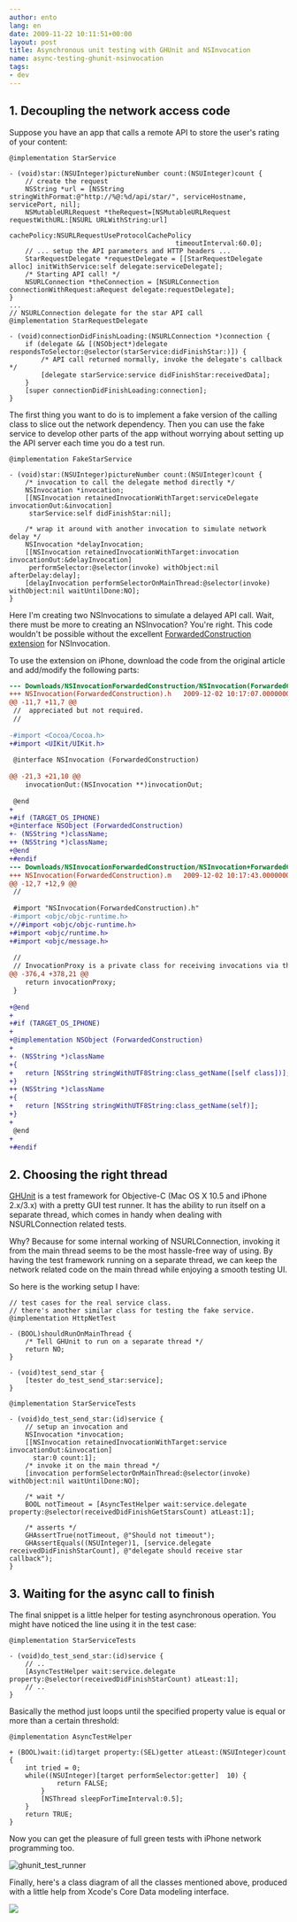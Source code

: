 ```yaml
---
author: ento
lang: en
date: 2009-11-22 10:11:51+00:00
layout: post
title: Asynchronous unit testing with GHUnit and NSInvocation
name: async-testing-ghunit-nsinvocation
tags:
- dev
---
```


## 1. Decoupling the network access code



Suppose you have an app that calls a remote API to store the user's rating of your content:


```objc
@implementation StarService

- (void)star:(NSUInteger)pictureNumber count:(NSUInteger)count {
	// create the request
	NSString *url = [NSString stringWithFormat:@"http://%@:%d/api/star/", serviceHostname, servicePort, nil];
	NSMutableURLRequest *theRequest=[NSMutableURLRequest requestWithURL:[NSURL URLWithString:url]
											  cachePolicy:NSURLRequestUseProtocolCachePolicy
										  timeoutInterval:60.0];
	// ... setup the API parameters and HTTP headers ...
	StarRequestDelegate *requestDelegate = [[StarRequestDelegate alloc] initWithService:self delegate:serviceDelegate];
	/* Starting API call! */
	NSURLConnection *theConnection = [NSURLConnection connectionWithRequest:aRequest delegate:requestDelegate];
}
...
// NSURLConnection delegate for the star API call
@implementation StarRequestDelegate

- (void)connectionDidFinishLoading:(NSURLConnection *)connection {
	if (delegate && [(NSObject*)delegate respondsToSelector:@selector(starService:didFinishStar:)]) {
		/* API call returned normally, invoke the delegate's callback */
		[delegate starService:service didFinishStar:receivedData];
	}
	[super connectionDidFinishLoading:connection];
}
```


The first thing you want to do is to implement a fake version of the calling class to slice out the network dependency. Then you can use the fake service to develop other parts of the app without worrying about setting up the API server each time you do a test run.


```objc
@implementation FakeStarService

- (void)star:(NSUInteger)pictureNumber count:(NSUInteger)count {
	/* invocation to call the delegate method directly */
	NSInvocation *invocation;
	[[NSInvocation retainedInvocationWithTarget:serviceDelegate invocationOut:&invocation]
	 starService:self didFinishStar:nil];

	/* wrap it around with another invocation to simulate network delay */
	NSInvocation *delayInvocation;
	[[NSInvocation retainedInvocationWithTarget:invocation invocationOut:&delayInvocation]
	 performSelector:@selector(invoke) withObject:nil afterDelay:delay];
	[delayInvocation performSelectorOnMainThread:@selector(invoke) withObject:nil waitUntilDone:NO];
}
```



Here I'm creating two NSInvocations to simulate a delayed API call. Wait, there must be more to creating an NSInvocation? You're right. This code wouldn't be possible without the excellent [ForwardedConstruction extension](http://cocoawithlove.com/2008/03/construct-nsinvocation-for-any-message.html) for NSInvocation.

To use the extension on iPhone, download the code from the original article and add/modify the following parts:

```diff
--- Downloads/NSInvocationForwardedConstruction/NSInvocation(ForwardedConstruction).h	2009-05-04 11:55:34.000000000 +0900
+++ NSInvocation(ForwardedConstruction).h	2009-12-02 10:17:07.000000000 +0900
@@ -11,7 +11,7 @@
 //  appreciated but not required.
 //
 
-#import <Cocoa/Cocoa.h>
+#import <UIKit/UIKit.h>
 
 @interface NSInvocation (ForwardedConstruction)
 
@@ -21,3 +21,10 @@
 	invocationOut:(NSInvocation **)invocationOut;
 
 @end
+
+#if (TARGET_OS_IPHONE)
+@interface NSObject (ForwardedConstruction)
+- (NSString *)className;
++ (NSString *)className;
+@end
+#endif
--- Downloads/NSInvocationForwardedConstruction/NSInvocation+ForwardedConstruction.m	2009-05-04 11:55:34.000000000 +0900
+++ NSInvocation(ForwardedConstruction).m	2009-12-02 10:17:43.000000000 +0900
@@ -12,7 +12,9 @@
 //
 
 #import "NSInvocation(ForwardedConstruction).h"
-#import <objc/objc-runtime.h>
+//#import <objc/objc-runtime.h>
+#import <objc/runtime.h>
+#import <objc/message.h>
 
 //
 // InvocationProxy is a private class for receiving invocations via the
@@ -376,4 +378,21 @@
 	return invocationProxy;
 }
 
+@end 
+
+#if (TARGET_OS_IPHONE)
+
+@implementation NSObject (ForwardedConstruction)
+
+- (NSString *)className
+{
+	return [NSString stringWithUTF8String:class_getName([self class])];
+}
++ (NSString *)className
+{
+	return [NSString stringWithUTF8String:class_getName(self)];
+}
+
 @end
+
+#endif
```

## 2. Choosing the right thread


[GHUnit](http://github.com/gabriel/gh-unit) is a test framework for Objective-C (Mac OS X 10.5 and iPhone 2.x/3.x) with a pretty GUI test runner. It has the ability to run itself on a separate thread, which comes in handy when dealing with NSURLConnection related tests.

Why? Because for some internal working of NSURLConnection, invoking it from the main thread seems to be the most hassle-free way of using. By having the test framework running on a separate thread, we can keep the network related code on the main thread while enjoying a smooth testing UI.

So here is the working setup I have:


```objc
// test cases for the real service class.
// there's another similar class for testing the fake service.
@implementation HttpNetTest

- (BOOL)shouldRunOnMainThread {
	/* Tell GHUnit to run on a separate thread */
	return NO;
}

- (void)test_send_star {
	[tester do_test_send_star:service];
}

@implementation StarServiceTests

- (void)do_test_send_star:(id)service {
	// setup an invocation and
	NSInvocation *invocation;
	[[NSInvocation retainedInvocationWithTarget:service invocationOut:&invocation]
	  star:0 count:1];
	/* invoke it on the main thread */
	[invocation performSelectorOnMainThread:@selector(invoke) withObject:nil waitUntilDone:NO];

	/* wait */
	BOOL notTimeout = [AsyncTestHelper wait:service.delegate property:@selector(receivedDidFinishGetStarsCount) atLeast:1];

	/* asserts */
	GHAssertTrue(notTimeout, @"Should not timeout");
	GHAssertEquals((NSUInteger)1, [service.delegate receivedDidFinishStarCount], @"delegate should receive star callback");		
}
```


## 3. Waiting for the async call to finish


The final snippet is a little helper for testing asynchronous operation. You might have noticed the line using it in the test case:


```objc
@implementation StarServiceTests

- (void)do_test_send_star:(id)service {
	// .. 
	[AsyncTestHelper wait:service.delegate property:@selector(receivedDidFinishStarCount) atLeast:1];
	// ..
}
```



Basically the method just loops until the specified property value is equal or more than a certain threshold:


```objc
@implementation AsyncTestHelper

+ (BOOL)wait:(id)target property:(SEL)getter atLeast:(NSUInteger)count {
	int tried = 0;
	while((NSUInteger)[target performSelector:getter]  10) {
			return FALSE;
		}
		[NSThread sleepForTimeInterval:0.5];
	}
	return TRUE;
}
```


Now you can get the pleasure of full green tests with iPhone network programming too.

![ghunit_test_runner](http://img.skitch.com/20091202-rdp1ea91iuxwcjtwpbndua1i9w.png)

Finally, here's a class diagram of all the classes mentioned above, produced with a little help from Xcode's Core Data modeling interface.

![](http://img.skitch.com/20091122-j6q7axd8up53qb1m1xdaxswrai.png)
